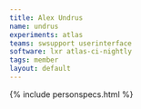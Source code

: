 ```yaml
---
title: Alex Undrus
name: undrus
experiments: atlas
teams: swsupport userinterface
software: lxr atlas-ci-nightly
tags: member
layout: default
---
```


{% include personspecs.html %}
